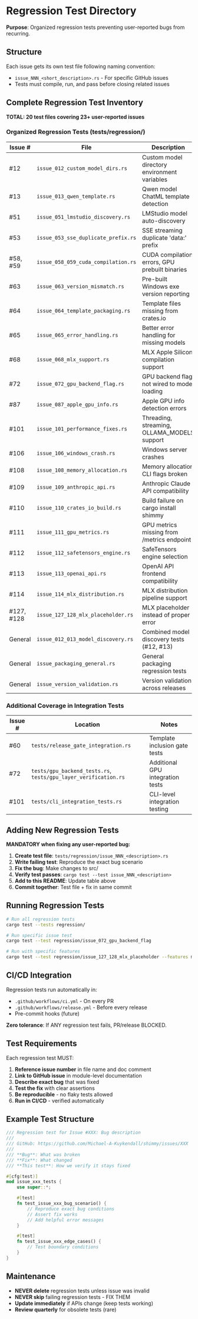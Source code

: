 # Regression Test Directory

**Purpose**: Organized regression tests preventing user-reported bugs from recurring.

## Structure

Each issue gets its own test file following naming convention:
- `issue_NNN_<short_description>.rs` - For specific GitHub issues
- Tests must compile, run, and pass before closing related issues

## Complete Regression Test Inventory

**TOTAL: 20 test files covering 23+ user-reported issues**

### Organized Regression Tests (tests/regression/)

| Issue # | File | Description | Status |
|---------|------|-------------|--------|
| #12 | `issue_012_custom_model_dirs.rs` | Custom model directory environment variables | ✅ Active |
| #13 | `issue_013_qwen_template.rs` | Qwen model ChatML template detection | ✅ Active |
| #51 | `issue_051_lmstudio_discovery.rs` | LMStudio model auto-discovery | ✅ Active |
| #53 | `issue_053_sse_duplicate_prefix.rs` | SSE streaming duplicate 'data:' prefix | ✅ Active |
| #58, #59 | `issue_058_059_cuda_compilation.rs` | CUDA compilation errors, GPU prebuilt binaries | ✅ Active |
| #63 | `issue_063_version_mismatch.rs` | Pre-built Windows exe version reporting | ✅ Active |
| #64 | `issue_064_template_packaging.rs` | Template files missing from crates.io | ✅ Active |
| #65 | `issue_065_error_handling.rs` | Better error handling for missing models | ✅ Active |
| #68 | `issue_068_mlx_support.rs` | MLX Apple Silicon compilation support | ✅ Active |
| #72 | `issue_072_gpu_backend_flag.rs` | GPU backend flag not wired to model loading | ✅ Active |
| #87 | `issue_087_apple_gpu_info.rs` | Apple GPU info detection errors | ✅ Active |
| #101 | `issue_101_performance_fixes.rs` | Threading, streaming, OLLAMA_MODELS support | ✅ Active |
| #106 | `issue_106_windows_crash.rs` | Windows server crashes | ✅ Active |
| #108 | `issue_108_memory_allocation.rs` | Memory allocation CLI flags broken | ✅ Active |
| #109 | `issue_109_anthropic_api.rs` | Anthropic Claude API compatibility | ✅ Active |
| #110 | `issue_110_crates_io_build.rs` | Build failure on cargo install shimmy | ✅ Active |
| #111 | `issue_111_gpu_metrics.rs` | GPU metrics missing from /metrics endpoint | ✅ Active |
| #112 | `issue_112_safetensors_engine.rs` | SafeTensors engine selection | ✅ Active |
| #113 | `issue_113_openai_api.rs` | OpenAI API frontend compatibility | ✅ Active |
| #114 | `issue_114_mlx_distribution.rs` | MLX distribution pipeline support | ✅ Active |
| #127, #128 | `issue_127_128_mlx_placeholder.rs` | MLX placeholder instead of proper error | ✅ Active |
| General | `issue_012_013_model_discovery.rs` | Combined model discovery tests (#12, #13) | ✅ Active |
| General | `issue_packaging_general.rs` | General packaging regression tests | ✅ Active |
| General | `issue_version_validation.rs` | Version validation across releases | ✅ Active |

### Additional Coverage in Integration Tests

| Issue # | Location | Notes |
|---------|----------|-------|
| #60 | `tests/release_gate_integration.rs` | Template inclusion gate tests |
| #72 | `tests/gpu_backend_tests.rs`, `tests/gpu_layer_verification.rs` | Additional GPU integration tests |
| #101 | `tests/cli_integration_tests.rs` | CLI-level integration testing |

## Adding New Regression Tests

**MANDATORY when fixing any user-reported bug:**

1. **Create test file**: `tests/regression/issue_NNN_<description>.rs`
2. **Write failing test**: Reproduce the exact bug scenario
3. **Fix the bug**: Make changes to src/
4. **Verify test passes**: `cargo test --test issue_NNN_<description>`
5. **Add to this README**: Update table above
6. **Commit together**: Test file + fix in same commit

## Running Regression Tests

```bash
# Run all regression tests
cargo test --tests regression/

# Run specific issue test
cargo test --test regression/issue_072_gpu_backend_flag

# Run with specific features
cargo test --test regression/issue_127_128_mlx_placeholder --features mlx
```

## CI/CD Integration

Regression tests run automatically in:
- `.github/workflows/ci.yml` - On every PR
- `.github/workflows/release.yml` - Before every release
- Pre-commit hooks (future)

**Zero tolerance**: If ANY regression test fails, PR/release BLOCKED.

## Test Requirements

Each regression test MUST:
1. **Reference issue number** in file name and doc comment
2. **Link to GitHub issue** in module-level documentation
3. **Describe exact bug** that was fixed
4. **Test the fix** with clear assertions
5. **Be reproducible** - no flaky tests allowed
6. **Run in CI/CD** - verified automatically

## Example Test Structure

```rust
/// Regression test for Issue #XXX: Bug description
///
/// GitHub: https://github.com/Michael-A-Kuykendall/shimmy/issues/XXX
///
/// **Bug**: What was broken
/// **Fix**: What changed
/// **This test**: How we verify it stays fixed

#[cfg(test)]
mod issue_xxx_tests {
    use super::*;

    #[test]
    fn test_issue_xxx_bug_scenario() {
        // Reproduce exact bug conditions
        // Assert fix works
        // Add helpful error messages
    }

    #[test]
    fn test_issue_xxx_edge_cases() {
        // Test boundary conditions
    }
}
```

## Maintenance

- **NEVER delete** regression tests unless issue was invalid
- **NEVER skip** failing regression tests - FIX THEM
- **Update immediately** if APIs change (keep tests working)
- **Review quarterly** for obsolete tests (rare)
